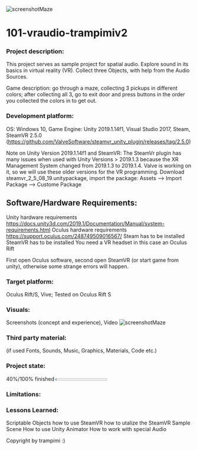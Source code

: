 ![screenshotMaze](https://user-images.githubusercontent.com/56028850/123547211-2f941c00-d760-11eb-8409-af83282485f6.JPG)
# 101-vraudio-trampimiv2

### Project description: 
This project serves as sample project for spatial audio. 
Explore sound in its basics in virtual reality (VR). Collect three Objects, with help from the Audio Sources. 

Game description:
go through a maze, collecting 3 pickups in different colors; after collecting all 3, go to exit door and press buttons in the order you collected the colors in to get out.

### Development platform: 
OS: Windows 10, Game Engine: Unity 2019.1.14f1, Visual Studio 2017, Steam,
SteamVR 2.5.0 (https://github.com/ValveSoftware/steamvr_unity_plugin/releases/tag/2.5.0)

Note on Unity Version 2019.1.14f1 and SteamVR: The SteamVr plugin has many issues when used with Unity Versions > 2019.1.3 because the XR Management System changed from 2019.1.3 to 2019.1.4. Valve is working on it, so we will use these older versions for the VR programming.
Download steamvr_2_5_08_19.unitypackage, import the package: Assets --> Import Package --> Custome Package

## Software/Hardware Requirements: 
Unity hardware requirements https://docs.unity3d.com/2019.1/Documentation/Manual/system-requirements.html 
Oculus hardware requirements https://support.oculus.com/248749509016567/
Steam has to be installed
SteamVR has to be installed
You need a VR headset in this case an Oculus Rift

First open Oculus software, second open SteamVR (or start game from unity), otherwise some strange errors will happen. 


### Target platform: 
Oculus Rift/S, Vive; 
Tested on Oculus Rift S

### Visuals: 
Screenshots (concept and experience), Video
![screenshotMaze](https://user-images.githubusercontent.com/56028850/123547248-52becb80-d760-11eb-8907-f258b4abccb3.JPG)


### Third party material: 
(if used Fonts, Sounds, Music, Graphics, Materials, Code etc.)

### Project state: 
40%/100% finished
<progress max="100" value="2"></progress>

### Limitations: 


### Lessons Learned:
Scriptable Objects
how to use SteamVR
how to utalize the SteamVR Sample Scene
How to use Unity Animator
How to work with special Audio


Copyright by trampimi :)
